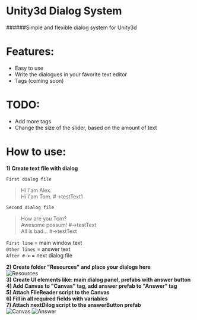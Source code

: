 # Unity3d Dialog System
######Simple and flexible dialog system for Unity3d

# Features:
* Easy to use
* Write the dialogues in your favorite text editor
* Tags (coming soon)

# TODO:
* Add more tags
* Change the size of the slider, based on the amount of text

# How to use:
**1) Create text file with dialog**  

`First dialog file` 
>Hi I'am Alex.  
>Hi I'am Tom. #->testText1  

`Second dialog file` 
>How are you Tom?  
>Awesome possum! #->testText  
>All is bad... #->testText  

 `First line`   =   main window text  
 `Other lines`  =   answer text  
 `After #->`    =   next dialog file
 
 **2) Create folder "Resources" and place your dialogs here**   
 ![Resources](https://habrastorage.org/files/d62/9cd/e1c/d629cde1ced04d19b60b81b87b22fa55.png)  
 **3) Create UI elements like: main dialog panel, prefabs with answer button**  
 **4) Add Canvas to "Canvas" tag, add answer prefab to "Answer" tag**  
 **5) Attach FileReader script to the Canvas**  
 **6) Fill in all required fields with variables**  
 **7) Attach nextDilog script to the answerButton prefab**  
 ![Canvas](https://habrastorage.org/files/6d2/607/f20/6d2607f20ca94e67b8bad8fc49cef022.png)    ![Answer](https://habrastorage.org/files/990/2f0/4e4/9902f04e411d4c4c99504c6a0b672183.png)  



